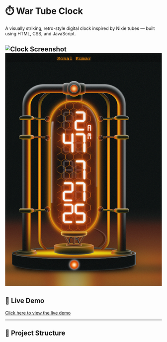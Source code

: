 # ⏱️ War Tube Clock

A visually striking, retro-style digital clock inspired by Nixie tubes — built using HTML, CSS, and JavaScript.

![Clock Screenshot](https://your-image-link-if-any)
![alt text](<Screenshot 2025-07-27 024716.png>)
---

















## 🚀 Live Demo

[Click here to view the live demo](http://127.0.0.1:5500/index.html) 

---

## 📁 Project Structure

